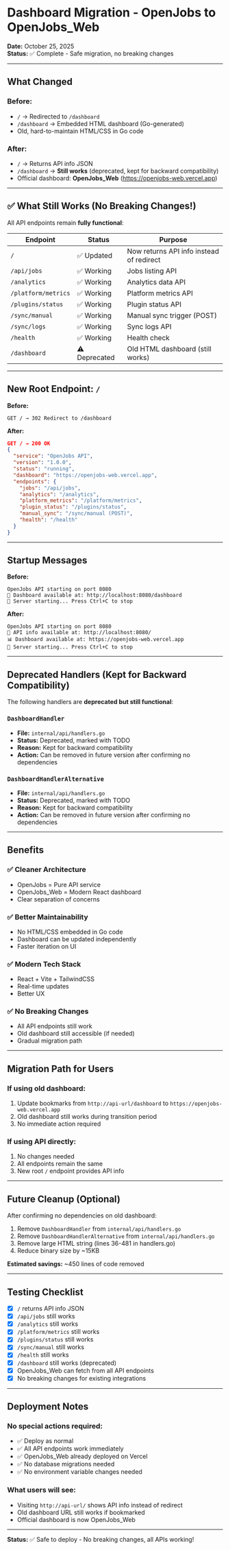 # Dashboard Migration - OpenJobs to OpenJobs_Web

**Date:** October 25, 2025  
**Status:** ✅ Complete - Safe migration, no breaking changes

---

## What Changed

### Before:
- `/` → Redirected to `/dashboard`
- `/dashboard` → Embedded HTML dashboard (Go-generated)
- Old, hard-to-maintain HTML/CSS in Go code

### After:
- `/` → Returns API info JSON
- `/dashboard` → **Still works** (deprecated, kept for backward compatibility)
- Official dashboard: **OpenJobs_Web** (https://openjobs-web.vercel.app)

---

## ✅ What Still Works (No Breaking Changes!)

All API endpoints remain **fully functional**:

| Endpoint | Status | Purpose |
|----------|--------|---------|
| `/` | ✅ Updated | Now returns API info instead of redirect |
| `/api/jobs` | ✅ Working | Jobs listing API |
| `/analytics` | ✅ Working | Analytics data API |
| `/platform/metrics` | ✅ Working | Platform metrics API |
| `/plugins/status` | ✅ Working | Plugin status API |
| `/sync/manual` | ✅ Working | Manual sync trigger (POST) |
| `/sync/logs` | ✅ Working | Sync logs API |
| `/health` | ✅ Working | Health check |
| `/dashboard` | ⚠️ Deprecated | Old HTML dashboard (still works) |

---

## New Root Endpoint: `/`

**Before:**
```
GET / → 302 Redirect to /dashboard
```

**After:**
```json
GET / → 200 OK
{
  "service": "OpenJobs API",
  "version": "1.0.0",
  "status": "running",
  "dashboard": "https://openjobs-web.vercel.app",
  "endpoints": {
    "jobs": "/api/jobs",
    "analytics": "/analytics",
    "platform_metrics": "/platform/metrics",
    "plugin_status": "/plugins/status",
    "manual_sync": "/sync/manual (POST)",
    "health": "/health"
  }
}
```

---

## Startup Messages

**Before:**
```
OpenJobs API starting on port 8080
🌟 Dashboard available at: http://localhost:8080/dashboard
🚀 Server starting... Press Ctrl+C to stop
```

**After:**
```
OpenJobs API starting on port 8080
🌟 API info available at: http://localhost:8080/
📊 Dashboard available at: https://openjobs-web.vercel.app
🚀 Server starting... Press Ctrl+C to stop
```

---

## Deprecated Handlers (Kept for Backward Compatibility)

The following handlers are **deprecated but still functional**:

### `DashboardHandler`
- **File:** `internal/api/handlers.go`
- **Status:** Deprecated, marked with TODO
- **Reason:** Kept for backward compatibility
- **Action:** Can be removed in future version after confirming no dependencies

### `DashboardHandlerAlternative`
- **File:** `internal/api/handlers.go`
- **Status:** Deprecated, marked with TODO
- **Reason:** Kept for backward compatibility
- **Action:** Can be removed in future version after confirming no dependencies

---

## Benefits

### ✅ Cleaner Architecture
- OpenJobs = Pure API service
- OpenJobs_Web = Modern React dashboard
- Clear separation of concerns

### ✅ Better Maintainability
- No HTML/CSS embedded in Go code
- Dashboard can be updated independently
- Faster iteration on UI

### ✅ Modern Tech Stack
- React + Vite + TailwindCSS
- Real-time updates
- Better UX

### ✅ No Breaking Changes
- All API endpoints still work
- Old dashboard still accessible (if needed)
- Gradual migration path

---

## Migration Path for Users

### If using old dashboard:
1. Update bookmarks from `http://api-url/dashboard` to `https://openjobs-web.vercel.app`
2. Old dashboard still works during transition period
3. No immediate action required

### If using API directly:
1. No changes needed
2. All endpoints remain the same
3. New root `/` endpoint provides API info

---

## Future Cleanup (Optional)

After confirming no dependencies on old dashboard:

1. Remove `DashboardHandler` from `internal/api/handlers.go`
2. Remove `DashboardHandlerAlternative` from `internal/api/handlers.go`
3. Remove large HTML string (lines 36-481 in handlers.go)
4. Reduce binary size by ~15KB

**Estimated savings:** ~450 lines of code removed

---

## Testing Checklist

- [x] `/` returns API info JSON
- [x] `/api/jobs` still works
- [x] `/analytics` still works
- [x] `/platform/metrics` still works
- [x] `/plugins/status` still works
- [x] `/sync/manual` still works
- [x] `/health` still works
- [x] `/dashboard` still works (deprecated)
- [x] OpenJobs_Web can fetch from all API endpoints
- [x] No breaking changes for existing integrations

---

## Deployment Notes

### No special actions required:
- ✅ Deploy as normal
- ✅ All API endpoints work immediately
- ✅ OpenJobs_Web already deployed on Vercel
- ✅ No database migrations needed
- ✅ No environment variable changes needed

### What users will see:
- Visiting `http://api-url/` shows API info instead of redirect
- Old dashboard URL still works if bookmarked
- Official dashboard is now OpenJobs_Web

---

**Status:** ✅ Safe to deploy - No breaking changes, all APIs working!
